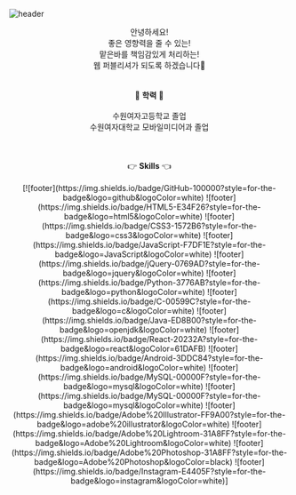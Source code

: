 ![header](https://capsule-render.vercel.app/api?type=waving&color=auto&height=300&section=header&text=I%20Am%20Jinyeong&fontSize=90)
<div align="center">
안녕하세요!<br>
좋은 영향력을 줄 수 있는!<br>
맡은바를 책임감있게 처리하는!<br>
웹 퍼블리셔가 되도록 하겠습니다🙂
<br><br><br>
🏫 <strong>학력</strong> 🏫<br><br>
수원여자고등학교 졸업<br>
수원여자대학교 모바일미디어과 졸업<br>
<br><br><br>
👉 <strong>Skills</strong> 👈<br><br>
[![footer](https://img.shields.io/badge/GitHub-100000?style=for-the-badge&logo=github&logoColor=white)
![footer](https://img.shields.io/badge/HTML5-E34F26?style=for-the-badge&logo=html5&logoColor=white)
![footer](https://img.shields.io/badge/CSS3-1572B6?style=for-the-badge&logo=css3&logoColor=white)
![footer](https://img.shields.io/badge/JavaScript-F7DF1E?style=for-the-badge&logo=JavaScript&logoColor=white)
![footer](https://img.shields.io/badge/jQuery-0769AD?style=for-the-badge&logo=jquery&logoColor=white)
![footer](https://img.shields.io/badge/Python-3776AB?style=for-the-badge&logo=python&logoColor=white)
![footer](https://img.shields.io/badge/C-00599C?style=for-the-badge&logo=c&logoColor=white)
![footer](https://img.shields.io/badge/Java-ED8B00?style=for-the-badge&logo=openjdk&logoColor=white)
![footer](https://img.shields.io/badge/React-20232A?style=for-the-badge&logo=react&logoColor=61DAFB)
![footer](https://img.shields.io/badge/Android-3DDC84?style=for-the-badge&logo=android&logoColor=white)
![footer](https://img.shields.io/badge/MySQL-00000F?style=for-the-badge&logo=mysql&logoColor=white)
![footer](https://img.shields.io/badge/MySQL-00000F?style=for-the-badge&logo=mysql&logoColor=white)
![footer](https://img.shields.io/badge/Adobe%20Illustrator-FF9A00?style=for-the-badge&logo=adobe%20illustrator&logoColor=white)
![footer](https://img.shields.io/badge/Adobe%20Lightroom-31A8FF?style=for-the-badge&logo=Adobe%20Lightroom&logoColor=white)
![footer](https://img.shields.io/badge/Adobe%20Photoshop-31A8FF?style=for-the-badge&logo=Adobe%20Photoshop&logoColor=black)
![footer](https://img.shields.io/badge/Instagram-E4405F?style=for-the-badge&logo=instagram&logoColor=white)]
</div>
